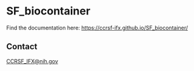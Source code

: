 # SF_biocontainer

Find the documentation here: https://ccrsf-ifx.github.io/SF_biocontainer/


## Contact

CCRSF_IFX@nih.gov

